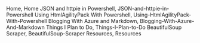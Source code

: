 Home, Home
JSON and httpie in Powershell, JSON-and-httpie-in-Powershell
Using HtmlAgilityPack With Powershell, Using-HtmlAgilityPack-With-Powershell
Blogging With Azure and Markdown, Blogging-With-Azure-And-Markdown
Things I Plan to Do, Things-I-Plan-to-Do
BeautifulSoup Scraper, BeautifulSoup-Scraper
Resources, Resources